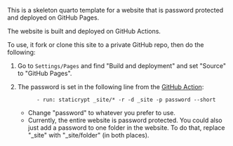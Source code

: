 This is a skeleton quarto template for a website that is password protected and deployed on GitHub Pages.

The website is built and deployed on GitHub Actions.

To use, it fork or clone this site to a private GitHub repo, then do the following:

1. Go to `Settings/Pages` and find "Build and deployment" and set "Source" to "GitHub Pages".
2. The password is set in the following line from the [GitHub Action](.GitHub/workflows/quarto-gh-pages-html.yml):

   ```
         - run: staticrypt _site/* -r -d _site -p password --short
   ```

   * Change "password" to whatever you prefer to use.
   * Currently, the entire website is password protected. You could also just add a password to one folder in the website. To do that, replace "_site" with "_site/folder" (in both places).
